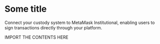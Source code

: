# Some title

Connect your custody system to MetaMask Institutional, enabling users to sign transactions directly through your platform.

IMPORT THE CONTENTS HERE

